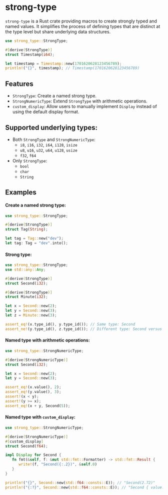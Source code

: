 # strong-type
`strong-type` is a Rust crate providing macros to create strongly typed and named values. It simplifies the process of defining types that are distinct at the type level but share underlying data structures. 
```rust
use strong_type::StrongType;

#[derive(StrongType)]
struct Timestamp(i64);

let timestamp = Timestamp::new(1701620628123456789);
println!("{}", timestamp); // Timestamp(1701620628123456789)
```

## Features
- `StrongType`: Create a named strong type.
- `StrongNumericType`: Extend `StrongType` with arithmetic operations.
- `custom_display`: Allow users to manually implement `Display` instead of using the default display format.

## Supported underlying types:
 - Both `StrongType` and `StrongNumericType`:
   - `i8`, `i16`, `i32`, `i64`, `i128`, `isize`
   - `u8`, `u16`, `u32`, `u64`, `u128`, `usize`
   - `f32`, `f64`
 - Only `StrongType`:
   - `bool`
   - `char`
   - `String`

## Examples
#### Create a named strong type:
```rust
use strong_type::StrongType;

#[derive(StrongType)]
struct Tag(String);

let tag = Tag::new("dev");
let tag: Tag = "dev".into();
```

#### Strong type:

```rust
use strong_type::StrongType;
use std::any::Any;

#[derive(StrongType)]
struct Second(i32);

#[derive(StrongType)]
struct Minute(i32);

let x = Second::new(2);
let y = Second::new(3);
let z = Minute::new(3);

assert_eq!(x.type_id(), y.type_id()); // Same type: Second
assert_ne!(y.type_id(), z.type_id()); // Different type: Second versus Minute
```

#### Named type with arithmetic operations:

```rust
use strong_type::StrongNumericType;

#[derive(StrongNumericType)]
struct Second(i32);

let x = Second::new(2);
let y = Second::new(3);

assert_eq!(x.value(), 2);
assert_eq!(y.value(), 3);
assert!(x < y);
assert!(y >= x);
assert_eq!(x + y, Second(5));
```

#### Named type with `custom_display`:

```rust
use strong_type::StrongNumericType;

#[derive(StrongNumericType)]
#[custom_display]
struct Second(f64);

impl Display for Second {
   fn fmt(&self, f: &mut std::fmt::Formatter) -> std::fmt::Result {
      write!(f, "Second({:.2})", &self.0)
   }
}

println!("{}", Second::new(std::f64::consts::E)); // "Second(2.72)"
println!("{:?}", Second::new(std::f64::consts::E)); // "Second { value: 2.718281828459045 }"
```
